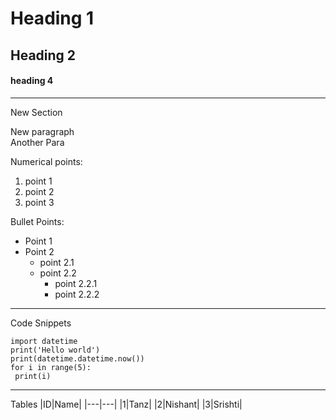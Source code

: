 # Heading 1
## Heading 2
#### heading 4
---
New Section

New paragraph<br>
Another Para

Numerical points:
1. point 1
2. point 2
3. point 3

Bullet Points:
* Point 1
* Point 2
  * point 2.1
  * point 2.2
    * point 2.2.1
    * point 2.2.2
---
Code Snippets
```
import datetime
print('Hello world')
print(datetime.datetime.now())
for i in range(5):
 print(i)
```
---
Tables
|ID|Name|
|---|---|
|1|Tanz|
|2|Nishant|
|3|Srishti|

